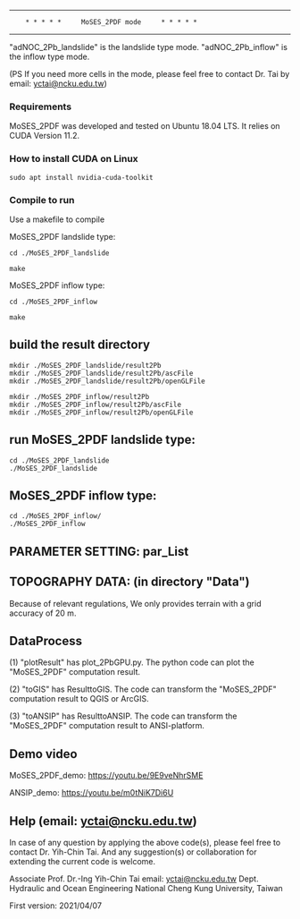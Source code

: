 **************************************************************************
		* * * * *     MoSES_2PDF mode     * * * * *		
**************************************************************************
"adNOC_2Pb_landslide" is the landslide type mode.
"adNOC_2Pb_inflow"    is the inflow type mode.

(PS If you need more cells in the mode, please feel free to contact Dr. Tai by email: yctai@ncku.edu.tw)

### Requirements
MoSES_2PDF was developed and tested on Ubuntu 18.04 LTS. It relies on CUDA Version 11.2.

### How to install CUDA on Linux
```
sudo apt install nvidia-cuda-toolkit
```

### Compile to run  
Use a makefile to compile

MoSES_2PDF landslide type:
```
cd ./MoSES_2PDF_landslide
```
```
make 
```
MoSES_2PDF inflow type:
```
cd ./MoSES_2PDF_inflow
```

```
make 
```

## build the result directory
	mkdir ./MoSES_2PDF_landslide/result2Pb
	mkdir ./MoSES_2PDF_landslide/result2Pb/ascFile
	mkdir ./MoSES_2PDF_landslide/result2Pb/openGLFile
	
	mkdir ./MoSES_2PDF_inflow/result2Pb
	mkdir ./MoSES_2PDF_inflow/result2Pb/ascFile
	mkdir ./MoSES_2PDF_inflow/result2Pb/openGLFile

## run MoSES_2PDF landslide type:
    cd ./MoSES_2PDF_landslide
    ./MoSES_2PDF_landslide
## MoSES_2PDF inflow type:
    cd ./MoSES_2PDF_inflow/
    ./MoSES_2PDF_inflow


## PARAMETER SETTING: par_List


## TOPOGRAPHY DATA: (in directory "Data")
Because of relevant regulations, We only provides terrain with a grid accuracy of 20 m.


## DataProcess
(1) "plotResult" has plot_2PbGPU.py. The python code can plot the "MoSES_2PDF" computation result.

(2) "toGIS" has ResulttoGIS. The code can transform the "MoSES_2PDF" computation result to QGIS or ArcGIS.

(3) "toANSIP" has ResulttoANSIP. The code can transform the "MoSES_2PDF" computation result to ANSI-platform.

## Demo video

MoSES_2PDF_demo:
https://youtu.be/9E9veNhrSME

ANSIP_demo:
https://youtu.be/m0tNiK7Di6U

## Help (email: yctai@ncku.edu.tw)
In case of any question by applying the above code(s), please feel free
to contact Dr. Yih-Chin Tai. And any suggestion(s) or collaboration for
extending the current code is welcome.

Associate Prof. Dr.-Ing Yih-Chin Tai
email: yctai@ncku.edu.tw
Dept. Hydraulic and Ocean Engineering
National Cheng Kung University, Taiwan

First version: 2021/04/07
